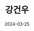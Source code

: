 ---
# Leave the homepage title empty to use the site title
title: "강건우"
description: "전북대학교에서 공부 중인 강건우의 포트폴리오 페이지입니다."
keywords: "전북대, 강건우, 전북대 강건우포트폴리오, 전북대 강건우, 전북대학교 강건우"
date: 2024-03-25
type: landing

sections:

  - block: about.biography
    id: about
    content:
      title: ''
      username: 강건우
    design:
      background:
        image:
          filename: backg.jpg
          size: cover
          position: center
          parallax: false

  - block: features
    content:
      title: <span style="font-size:70%">📚 Summary of Self-Introduction </span>
      text: <br><span style="font-size:125%">I am double majoring in Statistics and Computer Engineering at Chonbuk National University.<br>I currently maintain a GPA in the 4 range, focusing my studies on data analysis, programming, algorithms, and databases,<br>building a foundation in backend development and artificial intelligence.<br>I have experience conducting securities data analysis and web development projects using Python, R, and JavaScript.</span> <br><br>
      
        {{% cta cta_link="./project/" cta_text="View Projects →" %}}
    design:
      columns: '3'


  - block: slider
    content:
      slides:

      - title: <span style="font-size:70%">introduce</span>
        content: <span style="font-size:70%">Go to Self-Introduction Page</span>
        align: center
        background:
          image:
            filename: introduce.png
            filters:
              brightness: 0.6
          position: center
          color: '#000'
        link:
          icon: user
          icon_pack: fas
          text: <span style="font-size:60%">instroduction</span>
          text-color: '#000'
          url: author/강건우/

      - title: <span style="font-size:70%">Artificial Intelligence</span>
        content: <span style="font-size:70%">AI Model Development Using Python<span style="font-size:70%">
        align: center
        background:
          image:
            filename: Ai.png
            filters:
              brightness: 0.6
          position: center
          color: '#000'

      - title: <span style="font-size:70%">Statistics</span>
        content: <span style="font-size:70%">Statistical Data Analysis Using Python and R</span>
        align: center
        background:
          image:
            filename: bigdata.png
            filters:
              brightness: 0.6
          position: center
          color: '#000'

      - title: <span style="font-size:70%">Development</span>
        content: <span style="font-size:70%">Node-Based Full-Stack Application Development</span>
        align: center
        background:
          image:
            filename: development.png
            filters:
              brightness: 0.6
          position: center
          color: '#000'

    design:
      # Slide height is automatic unless you force a specific height (e.g. '400px')
      slide_height: '350px'
      slide_width: '100px'
      is_fullscreen: false
      # Automatically transition through slides?
      loop: true
      # Duration of transition between slides (in ms)
      interval: 3000


  - block: features
    id: features
    content:
      title: <span style="font-size:75%">Interests</span>
      text: I am interested in the following fields.<br><br><br><br>
      items:
        - name: Artificial Intelligence (AI)
          icon: code-branch
          icon_pack: fas
          description: <span style="font-size:90%">Utilizing AI technologies.</span><br><br>
        - name: Cloud Computing
          icon: cloud
          icon_pack: fab
          description:  <span style="font-size:90%">Data management using cloud technologies.</span><br><br>
        - name: Data Analysis
          icon: calculator
          icon_pack: fas
          description:  <span style="font-size:90%">Deriving insights through data analysis.</span><br><br>
        - name: Social Media (Contents)
          icon: comment-dots
          icon_pack: fas
          description:  <span style="font-size:90%">Integration with social media platforms.</span><br><br>
        - name: Web Development
          icon: laptop
          icon_pack: fas
          description:  <span style="font-size:90%">Node-based Full-Stack development.</span><br><br>
        - name: Open Source 
          icon: app-store-ios
          icon_pack: fab
          description:  <span style="font-size:90%">Contributing to open source projects.</span><br><br>


  - block: collection
    content:
      id: section-1
      title: certification
      subtitle:
      text:
      count: 3
      offset: 0
      order: desc
      filters:
        folders:
          - notification
          - post
          - event
    design:
      view: community/custom_card
      columns: '2'

  - block: collection
    content:
      id: blog-section
      title: blog
      subtitle: I share my learning records and projects across various platforms.
      text:
      count: 3  # 표시할 블로그 항목 수
      offset: 0
      order: desc
      filters:
        folders:
          - blog  # blog 폴더에서 콘텐츠를 불러옵니다.
    design:
      view: custom_compact
      columns: '2'

  - block: collection
    content:
      title: project
      subtitle:
      text:
      count: 3
      filters:
        author: ''
        category: ''
        exclude_featured: false
        publication_type: ''
        tag: ''
      offset: 0
      order: desc
      page_type: project
    design:
      view: community/custom_horizontal
      columns: '2'
    advanced:
      css_style: "text-align: center;"

  - block: markdown
    content:
      title:
      subtitle:
      text: |
        {{% cta cta_link="./contact/" cta_text="Contact →" %}}
    design:
      columns: '1'
---